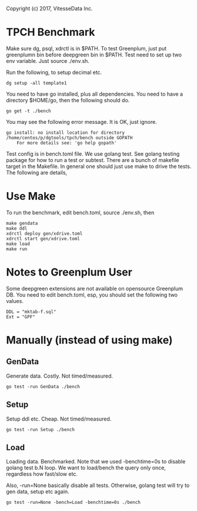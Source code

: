 Copyright (c) 2017, VitesseData Inc.  

# TPCH Benchmark
Make sure dg, psql, xdrctl is in $PATH.   To test Greenplum, just
put greenplumn bin before deepgreen bin in $PATH.   Test need to 
set up two env variable.   Just source ./env.sh.

Run the following, to setup decimal etc.
```
dg setup -all template1
```

You need to have go installed, plus all dependencies.  You need to
have a directory $HOME/go, then the following should do.
```
go get -t ./bench
```
You may see the following error message.  It is OK, just ignore. 
```
go install: no install location for directory /home/centos/p/dgtools/tpch/bench outside GOPATH
	For more details see: 'go help gopath'

```

Test config is in bench.toml file.  We use golang test.  See golang 
testing package for how to run a test or subtest. There are a bunch 
of makefile target in the Makefile.  In general one should
just use make to drive the tests.   The following are details,

# Use Make
To run the benchmark, edit bench.toml, source ./env.sh, then
```
make gendata
make ddl
xdrctl deploy gen/xdrive.toml
xdrctl start gen/xdrive.toml
make load
make run
```

# Notes to Greenplum User
Some deepgreen extensions are not available on opensource Greenplum DB.
You need to edit bench.toml, esp, you should set the following two values.
```
DDL = "mktab-f.sql"
Ext = "GPF"
```

# Manually (instead of using make)
## GenData
Generate data.   Costly.   Not timed/measured.
```
go test -run GenData ./bench
```

## Setup
Setup ddl etc.   Cheap.    Not timed/measured.
```
go test -run Setup ./bench
```

## Load
Loading data.   Benchmarked.   Note that we used -benchtime=0s
to disable golang test b.N loop.   We want to load/bench the 
query only once, regardless how fast/slow etc.  

Also, -run=None basically disable all tests.   Otherwise, golang
test will try to gen data, setup etc again.

```
go test -run=None -bench=Load -benchtime=0s ./bench 
```
